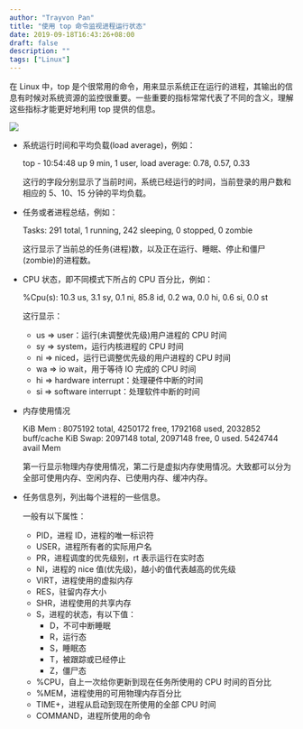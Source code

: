 ```yaml
---
author: "Trayvon Pan"
title: "使用 top 命令监视进程运行状态"
date: 2019-09-18T16:43:26+08:00
draft: false
description: ""
tags: ["Linux"]
---
```


在 Linux 中，top 是个很常用的命令，用来显示系统正在运行的进程，其输出的信息有时候对系统资源的监控很重要。一些重要的指标常常代表了不同的含义，理解这些指标才能更好地利用 top 提供的信息。

<!--more-->

![](top.png)

- 系统运行时间和平均负载(load average)，例如：

   <div class="note-default">
   top - 10:54:48 up 9 min,  1 user,  load average: 0.78, 0.57, 0.33
   </div>

  这行的字段分别显示了当前时间，系统已经运行的时间，当前登录的用户数和相应的 5、10、15 分钟的平均负载。


- 任务或者进程总结，例如：

  <div class="note-info">
  Tasks: 291 total, 1 running, 242 sleeping, 0 stopped, 0 zombie
  </div>

  这行显示了当前总的任务(进程)数，以及正在运行、睡眠、停止和僵尸(zombie)的进程数。

- CPU 状态，即不同模式下所占的 CPU 百分比，例如：

  <div class="note-primary">
  %Cpu(s): 10.3 us, 3.1 sy, 0.1 ni, 85.8 id, 0.2 wa, 0.0 hi, 0.6 si, 0.0 st
   </div>

  这行显示：

  - us => user：运行(未调整优先级)用户进程的 CPU 时间
  - sy => system，运行内核进程的 CPU 时间
  - ni => niced，运行已调整优先级的用户进程的 CPU 时间
  - wa => io wait，用于等待 IO 完成的 CPU 时间
  - hi => hardware interrupt：处理硬件中断的时间
  - si => software interrupt：处理软件中断的时间

- 内存使用情况

  <div class="note-default">
  KiB Mem : 8075192 total, 4250172 free, 1792168 used, 2032852 buff/cache
  KiB Swap: 2097148 total, 2097148 free, 0 used. 5424744 avail Mem
  </div>

  第一行显示物理内存使用情况，第二行是虚拟内存使用情况。大致都可以分为全部可使用内存、空闲内存、已使用内存、缓冲内存。

- 任务信息列，列出每个进程的一些信息。

  一般有以下属性：

  - PID，进程 ID，进程的唯一标识符
  - USER，进程所有者的实际用户名
  - PR，进程调度的优先级别，rt 表示运行在实时态
  - NI，进程的 nice 值(优先级)，越小的值代表越高的优先级
  - VIRT，进程使用的虚拟内存
  - RES，驻留内存大小
  - SHR，进程使用的共享内存
  - S，进程的状态，有以下值：
    - D，不可中断睡眠
    - R，运行态
    - S，睡眠态
    - T，被跟踪或已经停止
    - Z，僵尸态
  - %CPU，自上一次给你更新到现在任务所使用的 CPU 时间的百分比
  - %MEM，进程使用的可用物理内存百分比
  - TIME+，进程从启动到现在所使用的全部 CPU 时间
  - COMMAND，进程所使用的命令
